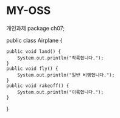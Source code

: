 # MY-OSS
개인과제 
package ch07;

public class Airplane {

	public void land() {
		System.out.println("착륙합니다.");
	}
	public void fly() {
		System.out.println("일반 비행합니다.");
	}
	public void rakeoff() {
		System.out.println("이륙합니다.");
	}

}
